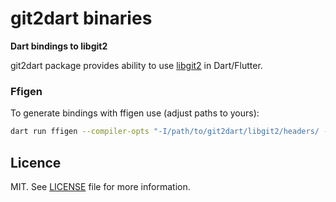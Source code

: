 # git2dart binaries

**Dart bindings to libgit2**

git2dart package provides ability to use [libgit2](https://github.com/libgit2/libgit2) in Dart/Flutter.

### Ffigen

To generate bindings with ffigen use (adjust paths to yours):

```bash
dart run ffigen --compiler-opts "-I/path/to/git2dart/libgit2/headers/ -I/lib64/clang/12.0.1/include"
```

## Licence

MIT. See [LICENSE](LICENSE) file for more information.
